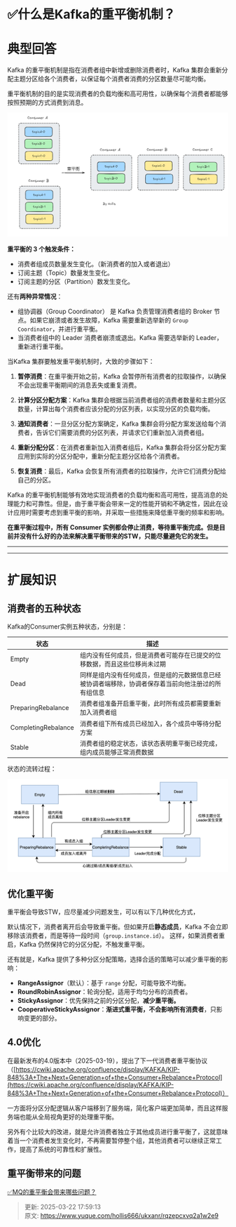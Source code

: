 # ✅什么是Kafka的重平衡机制？

# 典型回答


Kafka 的重平衡机制是指在消费者组中新增或删除消费者时，Kafka 集群会重新分配主题分区给各个消费者，以保证每个消费者消费的分区数量尽可能均衡。



重平衡机制的目的是实现消费者的负载均衡和高可用性，以确保每个消费者都能够按照预期的方式消费到消息。

![1724293958756-14190f4b-7a78-4222-96e5-d17927c88152.png](./img/zRKqs3w-J7k6Ijhl/1724293958756-14190f4b-7a78-4222-96e5-d17927c88152-292997.png)



**重平衡的 3 个触发条件：**



+ 消费者组成员数量发生变化。（新消费者的加入或者退出）
+ 订阅主题（Topic）数量发生变化。
+ 订阅主题的分区（Partition）数发生变化。



还有**两种异常情况**：



+ 组协调器（Group Coordinator） 是 Kafka 负责管理消费者组的 Broker 节点。如果它崩溃或者发生故障，Kafka 需要重新选举新的 `Group Coordinator`，并进行重平衡。
+ 当消费者组中的 Leader 消费者崩溃或退出。Kafka 需要选举新的 Leader，重新进行重平衡。



当Kafka 集群要触发重平衡机制时，大致的步骤如下：



1. **暂停消费**：在重平衡开始之前，Kafka 会暂停所有消费者的拉取操作，以确保不会出现重平衡期间的消息丢失或重复消费。



2. **计算分区分配方案**：Kafka 集群会根据当前消费者组的消费者数量和主题分区数量，计算出每个消费者应该分配的分区列表，以实现分区的负载均衡。



3. **通知消费者**：一旦分区分配方案确定，Kafka 集群会将分配方案发送给每个消费者，告诉它们需要消费的分区列表，并请求它们重新加入消费者组。



4. **重新分配分区**：在消费者重新加入消费者组后，Kafka 集群会将分区分配方案应用到实际的分区分配中，重新分配主题分区给各个消费者。



5. **恢复消费**：最后，Kafka 会恢复所有消费者的拉取操作，允许它们消费分配给自己的分区。



Kafka 的重平衡机制能够有效地实现消费者的负载均衡和高可用性，提高消息的处理能力和可靠性。但是，由于重平衡会带来一定的性能开销和不确定性，因此在设计应用时需要考虑到重平衡的影响，并采取一些措施来降低重平衡的频率和影响。



**在重平衡过程中，所有 Consumer 实例都会停止消费，等待重平衡完成。但是目前并没有什么好的办法来解决重平衡带来的STW，只能尽量避免它的发生。**

****

****

# 扩展知识


## 消费者的五种状态


Kafka的Consumer实例五种状态，分别是：





| 状态 | 描述 |
| --- | --- |
| Empty | 组内没有任何成员，但是消费者可能存在已提交的位移数据，而且这些位移尚未过期 |
| Dead | 同样是组内没有任何成员，但是组的元数据信息已经被协调者端移除，协调者保存着当前向他注册过的所有组信息 |
| PreparingRebalance | 消费者组准备开启重平衡，此时所有成员都需要重新加入消费者组 |
| CompletingRebalance | 消费者组下所有成员已经加入，各个成员中等待分配方案 |
| Stable | 消费者组的稳定状态，该状态表明重平衡已经完成，组内成员能够正常消费数据 |


状态的流转过程：





![1678606209834-a484dcf7-dece-4eb1-988b-17ff3affcc5f.png](./img/zRKqs3w-J7k6Ijhl/1678606209834-a484dcf7-dece-4eb1-988b-17ff3affcc5f-526494.png)





## 优化重平衡


重平衡会导致STW，应尽量减少问题发生，可以有以下几种优化方式，



默认情况下，消费者离开后会导致重平衡。但如果开启**静态成员**，Kafka 不会立即移除该消费者，而是等待一段时间（`group.instance.id`）。   这样，如果消费者重启，Kafka 仍然保持它的分区分配，不触发重平衡。 



还有就是，Kafka 提供了多种分区分配策略，选择合适的策略可以减少重平衡的影响：

+ **RangeAssignor**（默认）：基于 `range` 分配，可能导致不均衡。
+ **RoundRobinAssignor**：轮询分配，适用于均匀分布的消费者。
+ **StickyAssignor**：优先保持之前的分区分配，**减少重平衡。**
+ **CooperativeStickyAssignor**：**渐进式重平衡，不会影响所有消费者**，只影响变更的部分。





## 4.0优化


在最新发布的4.0版本中（2025-03-19），提出了下一代消费者重平衡协议（[https://cwiki.apache.org/confluence/display/KAFKA/KIP-848%3A+The+Next+Generation+of+the+Consumer+Rebalance+Protocol](https://cwiki.apache.org/confluence/display/KAFKA/KIP-848%3A+The+Next+Generation+of+the+Consumer+Rebalance+Protocol)）



一方面将分区分配逻辑从客户端移到了服务端，简化客户端更加简单，而且这样服务端也能从全局视角更好的处理重平衡。



另外有个比较大的改进，就是允许消费者独立于其他成员进行重平衡了，这就意味着当一个消费者发生变化时，不再需要暂停整个组，其他消费者可以继续正常工作，提高了系统的可靠性和扩展性。  





## 重平衡带来的问题


[✅MQ的重平衡会带来哪些问题？](https://www.yuque.com/hollis666/ukxanr/naqgl07qw5s4gv24)



> 更新: 2025-03-22 17:59:13  
> 原文: <https://www.yuque.com/hollis666/ukxanr/rqzepcxvq2a1w2e9>
